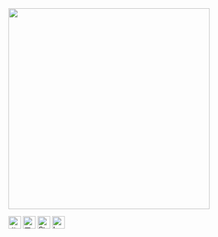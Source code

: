 <img align="center" width="400" src="https://github-readme-stats.vercel.app/api?username=360736293&theme=transparent&include_all_commits=true&show_icons=true&hide_border=true" />

<p> 
  <a href="https://space.bilibili.com/2503390"><img src="https://img.shields.io/badge/%E5%93%94%E5%93%A9%E5%93%94%E5%93%A9-0079FF?style=plastic&logo=bilibili&logoColor=white" height="25px" alt="哔哩哔哩"></a>
  <a href="https://www.52pojie.cn/home.php?mod=space&uid=1718804&do=thread&view=me&from=space"><img src="https://img.shields.io/badge/%E5%90%BE%E7%88%B1%E7%A0%B4%E8%A7%A3-E31111?style=plastic&logoColor=white" height="25px" alt="吾爱破解"></a>
  <a href="https://stackoverflow.com/users/15413886/guardian"><img src="https://img.shields.io/badge/StackOverflow-F48024?style=plastic&logo=StackOverflow&logoColor=white" height="25px" alt="StackOverflow"></a>
  <a href="https://leetcode.cn/u/guardian-6/"><img src="https://img.shields.io/badge/LeetCode-FFA116?style=plastic&logo=LeetCode&logoColor=white" height="25px" alt="LeetCode"></a>
</p> 
